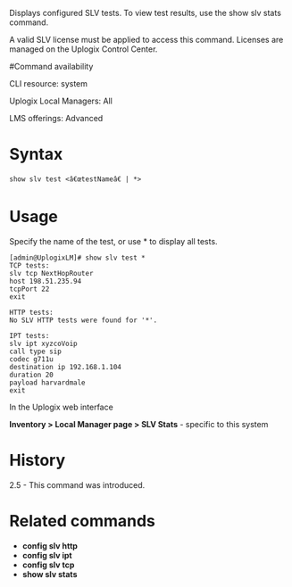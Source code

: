 <!-- 5.4 -->

Displays configured SLV tests. To view test results, use the show slv stats command.

A valid SLV license must be applied to access this command. Licenses are managed 
on the Uplogix Control Center. 

#Command availability 

CLI resource: system

Uplogix Local Managers: All

LMS offerings: Advanced

# Syntax 

```
show slv test <â€œtestNameâ€ | *>
```

# Usage 

Specify the name of the test, or use * to display all tests.
```
[admin@UplogixLM]# show slv test *
TCP tests:
slv tcp NextHopRouter
host 198.51.235.94
tcpPort 22
exit

HTTP tests:
No SLV HTTP tests were found for '*'.

IPT tests:
slv ipt xyzcoVoip
call type sip
codec g711u
destination ip 192.168.1.104
duration 20
payload harvardmale
exit
```

In the Uplogix web interface

**Inventory > Local Manager page > SLV Stats** - specific to this system

# History 
2.5 - This command was introduced.

# Related commands 

- **config slv http**
- **config slv ipt**
- **config slv tcp**
- **show slv stats**

